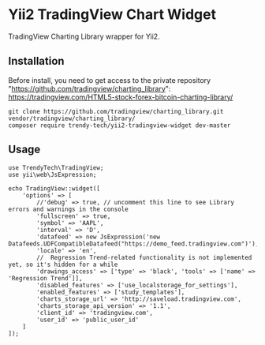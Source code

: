 <h1>Yii2 TradingView Chart Widget</h1>

TradingView Charting Library wrapper for Yii2.

Installation
-------------
Before install, you need to get access to the private repository "https://github.com/tradingview/charting_library":
https://tradingview.com/HTML5-stock-forex-bitcoin-charting-library/
~~~
git clone https://github.com/tradingview/charting_library.git vendor/tradingview/charting_library/
composer require trendy-tech/yii2-tradingview-widget dev-master
~~~

Usage
-------------
~~~
use TrendyTech\TradingView;
use yii\web\JsExpression;

echo TradingView::widget([
    'options' => [
        //'debug' => true, // uncomment this line to see Library errors and warnings in the console
        'fullscreen' => true,
        'symbol' => 'AAPL',
        'interval' => 'D',
        'datafeed' => new JsExpression('new Datafeeds.UDFCompatibleDatafeed("https://demo_feed.tradingview.com")'),
        'locale' => 'en',
        //	Regression Trend-related functionality is not implemented yet, so it's hidden for a while
        'drawings_access' => ['type' => 'black', 'tools' => ['name' => 'Regression Trend']],
        'disabled_features' => ['use_localstorage_for_settings'],
        'enabled_features' => ['study_templates'],
        'charts_storage_url' => 'http://saveload.tradingview.com',
        'charts_storage_api_version' => '1.1',
        'client_id' => 'tradingview.com',
        'user_id' => 'public_user_id'
    ]
]);
~~~
